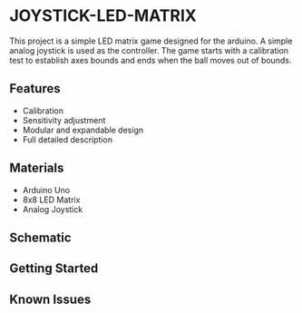 # JOYSTICK-LED-MATRIX

This project is a simple LED matrix game designed for the arduino. A simple analog joystick is used as the controller. The game starts with a calibration test to establish axes bounds and ends when the ball moves out of bounds.

## Features
- Calibration
- Sensitivity adjustment
- Modular and expandable design
- Full detailed description

## Materials
- Arduino Uno
- 8x8 LED Matrix
- Analog Joystick


## Schematic

## Getting Started

## Known Issues